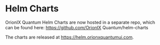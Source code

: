 # Helm Charts
OrionIX Quantum Helm Charts are now hosted in a separate repo, which can be found here: https://github.com/OrionIX Quantum/helm-charts 

The charts are released at https://helm.orionxquantumui.com. 